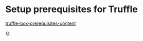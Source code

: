 # Setup prerequisites for Truffle

[truffle-box-prerequisites-content](truffle-box-prerequisites.md ':include')

:sun_with_face:
